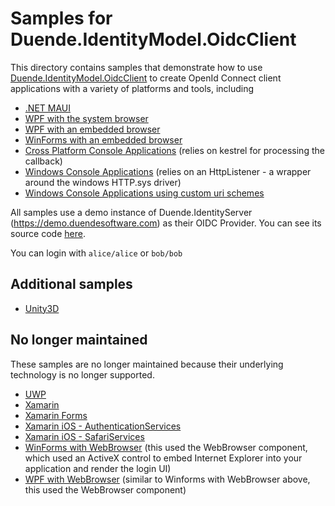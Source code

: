 # Samples for Duende.IdentityModel.OidcClient

This directory contains samples that demonstrate how to use
[Duende.IdentityModel.OidcClient](https://github.com/IdentityModel/IdentityModel) to create
OpenId Connect client applications with a variety of platforms and tools, including
- [.NET MAUI](https://github.com/IdentityModel/IdentityModel.OidcClient.Samples/tree/main/Maui)
- [WPF with the system browser](https://github.com/IdentityModel/IdentityModel.OidcClient.Samples/tree/main/Wpf)
- [WPF with an embedded browser](https://github.com/IdentityModel/IdentityModel.OidcClient.Samples/tree/main/WpfWebView2)
- [WinForms with an embedded browser](https://github.com/IdentityModel/IdentityModel.OidcClient.Samples/tree/main/WinFormsWebView2)
- [Cross Platform Console Applications](https://github.com/IdentityModel/IdentityModel.OidcClient.Samples/tree/main/NetCoreConsoleClient) (relies on kestrel for processing the callback)
- [Windows Console Applications](https://github.com/IdentityModel/IdentityModel.OidcClient.Samples/tree/main/HttpSysConsoleClient) (relies on an HttpListener - a wrapper around the windows HTTP.sys driver)
- [Windows Console Applications using custom uri schemes](https://github.com/IdentityModel/IdentityModel.OidcClient.Samples/tree/main/WindowsConsoleSystemBrowser)

All samples use a demo instance of Duende.IdentityServer (https://demo.duendesoftware.com)
as their OIDC Provider. You can see its source code
[here](https://github.com/DuendeSoftware/demo.duendesoftware.com).

You can login with `alice/alice` or `bob/bob`

## Additional samples

* [Unity3D](https://github.com/peterhorsley/Unity3D.Authentication.Example)

## No longer maintained

These samples are no longer maintained because their underlying technology is no
longer supported. 

- [UWP](https://github.com/IdentityModel/IdentityModel.OidcClient.Samples/tree/archived/uwp/Uwp)
- [Xamarin](https://github.com/IdentityModel/IdentityModel.OidcClient.Samples/tree/archived/xamarin/XamarinAndroidClient)
- [Xamarin Forms](https://github.com/IdentityModel/IdentityModel.OidcClient.Samples/tree/archived/xamarin/XamarinForms)
- [Xamarin iOS - AuthenticationServices](https://github.com/IdentityModel/IdentityModel.OidcClient.Samples/tree/archived/xamarin/iOS_AuthenticationServices)
- [Xamarin iOS - SafariServices](https://github.com/IdentityModel/IdentityModel.OidcClient.Samples/tree/archived/xamarin/iOS_SafariServices)
- [WinForms with WebBrowser](https://github.com/IdentityModel/IdentityModel.OidcClient.Samples/releases/tree/archived/webbrowser/WinFormsWebView) (this used the WebBrowser component, which used an ActiveX control to embed Internet Explorer into your application and render the login UI)
- [WPF with WebBrowser](https://github.com/IdentityModel/IdentityModel.OidcClient.Samples/releases/tag/tree/archived/webbrowser/WpfWebView) (similar to Winforms with WebBrowser above, this used the WebBrowser component)
